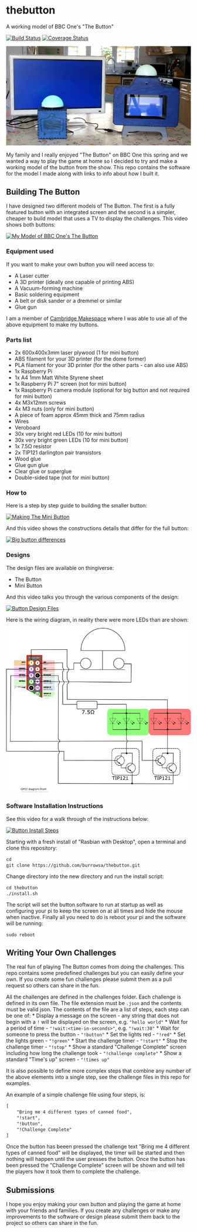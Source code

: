 # thebutton
A working model of BBC One's "The Button"

[![Build Status](https://travis-ci.org/burrowsa/thebutton.svg?branch=master)](https://travis-ci.org/burrowsa/thebutton)
[![Coverage Status](https://coveralls.io/repos/github/burrowsa/thebutton/badge.svg?branch=master)](https://coveralls.io/github/burrowsa/thebutton?branch=master)

![](docs/buttons.png)

My family and I really enjoyed "The Button" on BBC One this spring and we wanted a way to play the game at home so I decided to try and make a working model of the button from the show. This repo contains the software for the model I made along with links to info about how I built it.

## Building The Button

I have designed two different models of The Button. The first is a fully featured button with an integrated screen and the second is a simpler, cheaper to build model that uses a TV to display the challenges. This video shows both buttons:

[![My Model of BBC One's The Button](https://img.youtube.com/vi/vgZ8wvUb_S4/0.jpg)](https://www.youtube.com/watch?v=vgZ8wvUb_S4 "My Model of BBC One's The Button")

### Equipment used

If you want to make your own button you will need access to:
* A Laser cutter
* A 3D printer (ideally one capable of printing ABS)
* A Vacuum-forming machine
* Basic soldering equipment
* A belt or disk sander or a dremmel or similar
* Glue gun

I am a member of [Cambridge Makespace](http://makespace.org/) where I was able to use all of the above equipment to make my buttons.

### Parts list
* 2x 600x400x3mm laser plywood (1 for mini button)
* ABS filament for your 3D printer (for the dome former)
* PLA filament for your 3D printer (for the other parts - can also use ABS)
* 1x Raspberry Pi
* 1x A4 1mm Matt White Styrene sheet
* 1x Raspberry Pi 7" screen (not for mini button)
* 1x Raspberry Pi camera module (optional for big button and not required for mini button)
* 4x M3x12mm screws
* 4x M3 nuts (only for mini button)
* A piece of foam approx 45mm thick and 75mm radius
* Wires
* Veroboard
* 30x very bright red LEDs (10 for mini button)
* 30x very bright green LEDs (10 for mini button)
* 1x 7.5Ω resistor
* 2x TIP121 darlington pair transistors
* Wood glue
* Glue gun glue
* Clear glue or superglue
* Double-sided tape (not for mini button)

### How to
Here is a step by step guide to building the smaller button:

[![Making The Mini Button](https://img.youtube.com/vi/gHQaEs__fvg/0.jpg)](https://www.youtube.com/watch?v=gHQaEs__fvg "Making The Mini Button")

And this video shows the constructions details that differ for the full button:

[![Big button differences](https://img.youtube.com/vi/txHKabrpCIU/0.jpg)](https://www.youtube.com/watch?v=txHKabrpCIU "Big button differences")


### Designs
The design files are available on thingiverse:
* The Button
* Mini Button

And this video talks you through the various components of the design:

[![Button Design Files](https://img.youtube.com/vi/Oiks9byWBQs/0.jpg)](https://www.youtube.com/watch?v=Oiks9byWBQs "Button Design Files")

Here is the wiring diagram, in reality there were more LEDs than are shown:

![Wiring Diagram](docs/schematic.png)

### Software Installation Instructions

See this video for a walk through of the instructions below:

[![Button Install Steps](https://img.youtube.com/vi/UMtP6lZGRwI/0.jpg)](https://www.youtube.com/watch?v=UMtP6lZGRwI "Button Install Steps")

Starting with a fresh install of "Rasbian with Desktop", open a terminal and clone this repository:

    cd
    git clone https://github.com/burrowsa/thebutton.git

Change directory into the new directory and run the install script:

    cd thebutton
    ./install.sh

The script will set the button software to run at startup as well as configuring your pi to keep the screen on at all times and hide the mouse when inactive. Finally all you need to do is reboot your pi and the software will be running:

    sudo reboot

## Writing Your Own Challenges

The real fun of playing The Button comes from doing the challenges. This repo contains some predefined challenges but you can easily define your own. If you create some fun challenges please submit them as a pull request so others can share in the fun.

All the challenges are defined in the challenges folder. Each challenge is defined in its own file. The file extension must be `.json` and the contents must be valid json. The contents of the file are a list of steps, each step can be one of:
    * Display a message on the screen - any string that does not begin with a `!` will be displayed on the screen, e.g. `"hello world"`
    * Wait for a period of time - `"!wait:<time-in-seconds>"`, e.g. `"!wait:30"`
    * Wait for someone to press the button - `"!button"`
    * Set the lights red - `"!red"`
    * Set the lights green - `"!green"`
    * Start the challenge timer - `"!start"`
    * Stop the challenge timer - `"!stop"`
    * Show a standard "Challenge Complete" screen including how long the challenge took - `"!challenge complete"`
    * Show a standard "Time's up" screen - `"!times up"`

It is also possible to define more complex steps that combine any number of the above elements into a single step, see the challenge files in this repo for examples.

An example of a simple challenge file using four steps, is:

    [
        "Bring me 4 different types of canned food",
        "!start",
        "!button",
        "!Challenge Complete"
    ]

Once the button has beeen pressed the challenge text "Bring me 4 different types of canned food" will be displayed, the timer will be started and then nothing will happen until the user presses the button. Once the button has been pressed the "Challenge Complete" screen will be shown and will tell the players how it took them to complete the challenge.

## Submissions

I hope you enjoy making your own button and playing the game at home with your friends and families. If you create any challenges or make any improvements to the software or design please submit them back to the project so others can share in the fun.
